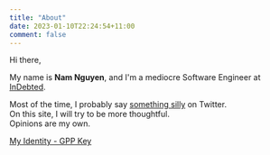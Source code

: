 ```yaml
---
title: "About"
date: 2023-01-10T22:24:54+11:00
comment: false
---
```


Hi there,

My name is **Nam Nguyen**, and I'm a mediocre Software Engineer at [InDebted](https://www.linkedin.com/company/indebted/about).

Most of the time, I probably say [something silly](https://twitter.com/fishsauc3) on Twitter.\
On this site, I will try to be more thoughtful.\
Opinions are my own.

[My Identity - GPP Key](/gpg-key.txt)
